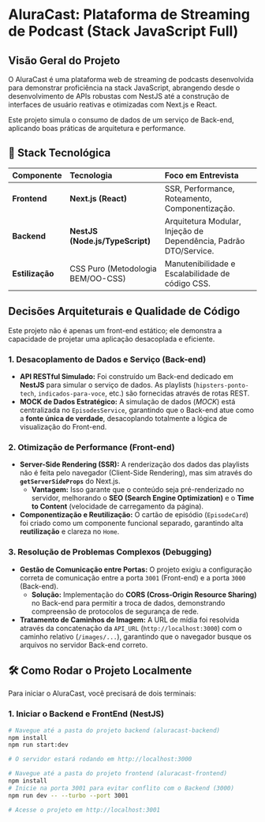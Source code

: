 # AluraCast: Plataforma de Streaming de Podcast (Stack JavaScript Full)

## Visão Geral do Projeto

O AluraCast é uma plataforma web de streaming de podcasts desenvolvida para demonstrar proficiência na stack JavaScript, abrangendo desde o desenvolvimento de APIs robustas com NestJS até a construção de interfaces de usuário reativas e otimizadas com Next.js e React.

Este projeto simula o consumo de dados de um serviço de Back-end, aplicando boas práticas de arquitetura e performance.

## 🚀 Stack Tecnológica

| Componente | Tecnologia | Foco em Entrevista |
| :--- | :--- | :--- |
| **Frontend** | **Next.js (React)** | SSR, Performance, Roteamento, Componentização. |
| **Backend** | **NestJS (Node.js/TypeScript)** | Arquitetura Modular, Injeção de Dependência, Padrão DTO/Service. |
| **Estilização** | CSS Puro (Metodologia BEM/OO-CSS) | Manutenibilidade e Escalabilidade de código CSS. |

## Decisões Arquiteturais e Qualidade de Código

Este projeto não é apenas um front-end estático; ele demonstra a capacidade de projetar uma aplicação desacoplada e eficiente.

### 1. Desacoplamento de Dados e Serviço (Back-end)

* **API RESTful Simulado:** Foi construído um Back-end dedicado em **NestJS** para simular o serviço de dados. As playlists (`hipsters-ponto-tech`, `indicados-para-voce`, etc.) são fornecidas através de rotas REST.
* **MOCK de Dados Estratégico:** A simulação de dados (*MOCK*) está centralizada no `EpisodesService`, garantindo que o Back-end atue como a **fonte única de verdade**, desacoplando totalmente a lógica de visualização do Front-end.

### 2. Otimização de Performance (Front-end)

* **Server-Side Rendering (SSR):** A renderização dos dados das playlists não é feita pelo navegador (Client-Side Rendering), mas sim através do **`getServerSideProps`** do Next.js.
    * **Vantagem:** Isso garante que o conteúdo seja pré-renderizado no servidor, melhorando o **SEO (Search Engine Optimization)** e o **Time to Content** (velocidade de carregamento da página).
* **Componentização e Reutilização:** O cartão de episódio (`EpisodeCard`) foi criado como um componente funcional separado, garantindo alta **reutilização** e clareza no `Home`.

### 3. Resolução de Problemas Complexos (Debugging)

* **Gestão de Comunicação entre Portas:** O projeto exigiu a configuração correta de comunicação entre a porta `3001` (Front-end) e a porta `3000` (Back-end).
    * **Solução:** Implementação do **CORS (Cross-Origin Resource Sharing)** no Back-end para permitir a troca de dados, demonstrando compreensão de protocolos de segurança de rede.
* **Tratamento de Caminhos de Imagem:** A URL de mídia foi resolvida através da concatenação da `API_URL` (`http://localhost:3000`) com o caminho relativo (`/images/...`), garantindo que o navegador busque os arquivos no servidor Back-end correto.

## 🛠️ Como Rodar o Projeto Localmente

Para iniciar o AluraCast, você precisará de dois terminais:

### 1. Iniciar o Backend e FrontEnd (NestJS)

```bash
# Navegue até a pasta do projeto backend (aluracast-backend)
npm install
npm run start:dev 

# O servidor estará rodando em http://localhost:3000

# Navegue até a pasta do projeto frontend (aluracast-frontend)
npm install
# Inicie na porta 3001 para evitar conflito com o Backend (3000)
npm run dev -- --turbo --port 3001 

# Acesse o projeto em http://localhost:3001
